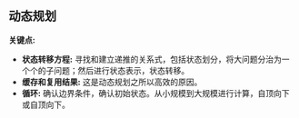 ## 动态规划

**关键点:**
* **状态转移方程:** 寻找和建立递推的关系式，包括状态划分，将大问题分治为一个个的子问题；然后进行状态表示，状态转移。
* **缓存和复用结果:** 这是动态规划之所以高效的原因。
* **循环:** 确认边界条件，确认初始状态。从小规模到大规模进行计算，自顶向下或自顶向下。
